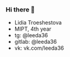### Hi there 👋
- Lidia Troeshestova
- MIPT, 4th year
- tg: @leeda36
- gitlab: @leeda36
- vk: vk.com/leeda36

<!--
**36ova/36ova** is a ✨ _special_ ✨ repository because its `README.md` (this file) appears on your GitHub profile. 
-->
